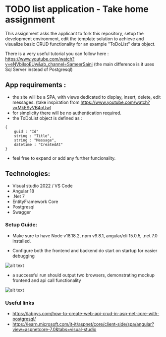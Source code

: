 # TODO list application - Take home assignment
This assignment asks the applicant to fork this repository, setup the development environment, edit the template solution to achieve and visualize basic CRUD functionality for an example "ToDoList" data object.

There is a very useful tutorial you can follow here : https://www.youtube.com/watch?v=eNVbiIsoEUw&ab_channel=SameerSaini (the main difference is it uses Sql Server instead of Postgresql)

## App requirements : 
- the site will be a SPA, with views dedicated to display, insert, delete, edit messages. (take inspiration from https://www.youtube.com/watch?v=MkESyVB4oUw)
- for simplicity there will be no authentication required.
- the ToDoList object is defined as :
```
{
	guid : "Id"
	string : "Title",
	string : "Message",
	datetime : "CreatedAt"
}
```
- feel free to expand or add any further funcionality.

## Technologies: 

- Visual studio 2022 / VS Code
- Angular 18
- .Net 7
- EntityFramework Core
- Postgresql
- Swagger

### Setup Guide: 
- Make sure to have Node v18.18.2, npm v9.8.1, angular/cli 15.0.5, .net 7.0 installed.

- Configure both the frontend and backend do start on startup for easier debugging

![alt text](https://imgur.com/a/aHiMQh2.png)

- a successful run should output two browsers, demonstrating mockup frontend and api call functionality

![alt text](https://imgur.com/a/oioO100.png)

### Useful links 

- https://labpys.com/how-to-create-web-api-crud-in-asp-net-core-with-postgresql/
- https://learn.microsoft.com/it-it/aspnet/core/client-side/spa/angular?view=aspnetcore-7.0&tabs=visual-studio
